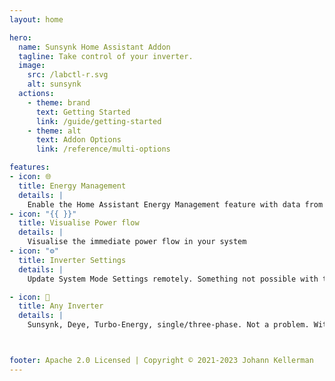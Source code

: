 ```yaml
---
layout: home

hero:
  name: Sunsynk Home Assistant Addon
  tagline: Take control of your inverter.
  image:
    src: /labctl-r.svg
    alt: sunsynk
  actions:
    - theme: brand
      text: Getting Started
      link: /guide/getting-started
    - theme: alt
      text: Addon Options
      link: /reference/multi-options

features:
- icon: 🌐
  title: Energy Management
  details: |
    Enable the Home Assistant Energy Management feature with data from your inverter.
- icon: "{{ }}"
  title: Visualise Power flow
  details: |
    Visualise the immediate power flow in your system
- icon: "⚙️"
  title: Inverter Settings
  details: |
    Update System Mode Settings remotely. Something not possible with the system mode? Automation gives you ultimate control.

- icon: 🎨
  title: Any Inverter
  details: |
    Sunsynk, Deye, Turbo-Energy, single/three-phase. Not a problem. With custom sensors you can integrate any inverter with ModBus.



footer: Apache 2.0 Licensed | Copyright © 2021-2023 Johann Kellerman
---
```


